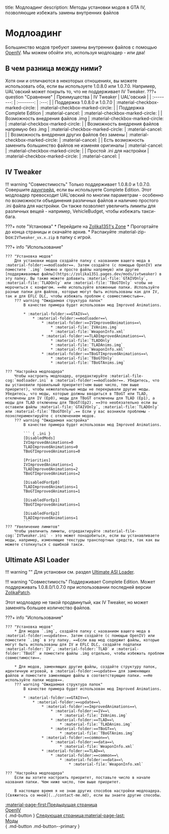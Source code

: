 title: Модлоадинг
description: Методы установки модов в GTA IV, позволяющие избежать замены внутренних файлов

# Модлоадинг
Большинство модов требуют замены внутренних файлов с помощью [OpenIV](openiv.md). Мы можем обойти это, используя модлоадер - или два!

## В чем разница между ними?
Хотя они и отличаются в некоторых отношениях, вы можете использовать оба, если вы используете 1.0.8.0 или 1.0.7.0. Например, UAL'овский может покрыть то, что не поддерживает IV Tweaker.
???+ question "Сравнение"
    | Преимущества | IV Tweaker | UAL'овский |
    | :--------: | :--------: | :---: |
    | Поддержка 1.0.8.0 и 1.0.7.0 | :material-checkbox-marked-circle: | :material-checkbox-marked-circle: |
    | Поддержка Complete Edition | :material-cancel: | :material-checkbox-marked-circle: |
    | Возможность внедрения файлов .img | :material-checkbox-marked-circle: | :material-checkbox-marked-circle: |
    | Возможность внедрения файлов напрямую без .img | :material-checkbox-marked-circle: | :material-cancel: |
    | Возможность внедрения других файлов без замены | :material-checkbox-marked-circle: | :material-cancel: |
    | Есть возможность заменить большинство файлов не изменяя оригиналы | :material-cancel: | :material-checkbox-marked-circle: |
    | Простой .ini для настройки | :material-checkbox-marked-circle: | :material-cancel: |

## IV Tweaker
!!! warning "Совместимость"
    Только поддерживает 1.0.8.0 и 1.0.7.0. Совершите [даунгрейд](../downgrading.md), если вы используете Complete Edition.
Этот модлоадер превосходит UAL'овский по многим параметрам - особенно по возможности объединения различных файлов и наличию простого .ini файла для настройки. Он также позволяет увеличить лимиты для различных вещей - например, VehicleBudget, чтобы избежать такси-бага.

???+ note "Установка"
    * Перейдите на [Zolika1351's Zone](https://zolika1351.pages.dev/mods/ivtweaker)
    * Прогортайте до конца страницы и скачайте архив.
    * Распакуйте :material-zip-box:`IVTweaker_vx.x.zip` в папку с игрой.

???+ info "Использование"

    ??? "Установка модов"
        Для установки модов создайте папку с названием вашего мода в :material-folder:==modloader==. Затем создайте (с помощью OpenIV) или поместите `.img` (можно и просто файлы напрямую) или другие [поддерживаемые файлы](https://zolika1351.pages.dev/mods/ivtweaker) в эту папку. Вы также можете добавить :material-file:`GTAIVOnly`, :material-file:`TLADOnly` или :material-file:`TBoGTOnly` чтобы не морочиться с конфигом. ==Не используйте вложенные папки. Используйте разные папки для файлов, которые могут быть использованы как для IV, так и для EFLC DLC, чтобы избежать проблем с совместимостью==.
        ??? warning "Ожидаемая структура папок"
            В качестве примера будет использован мод Improved Animations.

            * :material-folder:==GTAIV==\
                * :material-folder:==modloader==\
                    * :material-folder:==IVImprovedAnimations==\
                        * :material-file:`IVAnims.img`
                        * :material-file:`WeaponInfo.xml`
                    * :material-folder:==TLADImprovedAnimations==\
                        * :material-file:`TLADOnly`
                        * :material-file:`TLADAnims.img`
                        * :material-file:`WeaponInfo.xml`
                    * :material-folder:==TBoGTImprovedAnimations==\
                        * :material-file:`TBoGTOnly`
                        * :material-file:`TBoGTAnims.img`
                            
    ??? "Настройка модлоадера"
        Чтобы настроить модлоадер, отредактируйте :material-file-cog:`modloader.ini` в :material-folder:==modloader==. Убедитесь, что вы установили правильный приоритет(чем выше число, тем выше приоритет), чтобы нежелательные моды не перекрывали другие моды. Убедитесь, что моды, которые должны вводиться в TBoGT или TLAD, отключены для IV (Ep0), моды для TBoGT отключены для TLAD (Ep1), а моды для TLAD отключены для TBoGT(Ep2). ==Это необязательно если вы оставили файлы :material-file:`GTAIVOnly`, :material-file:`TLADOnly` или :material-file:`TBoGTOnly`.== Если у вас возникли проблемы - поэкспериментируйте с отключением модов.
        ??? warning "Ожидаемая настройка"
            В качестве примера будет использован мод Improved Animations.

            ``` { .ini }
            [DisabledMods]
            IVImprovedAnimations=0
            TLADImprovedAnimations=0
            TBoGTImprovedAnimations=0

            [Priorities]
            IVImprovedAnimations=1
            TLADImprovedAnimations=2
            TBoGTImprovedAnimations=2

            [DisabledForEp0]
            TLADImprovedAnimations=1
            TBoGTImprovedAnimations=1

            [DisabledForEp1]
            TBoGTImprovedAnimations=1

            [DisabledForEp2]
            TLADImprovedAnimations=1
            ```
    ??? "Увеличение лимитов"
        Чтобы увеличить лимиты, отредактируйте :material-file-cog:`IVTweaker.ini` - это может понадобиться, если вы устанавливаете моды, например, изменяющие текстуры транспортных средств, так как вы можете столкнуться с ошибкой такси.

## Ultimate ASI Loader
!!! warning ""
    Для установки см. раздел [Ultimate ASI Loader](../../mod-dependencies/#ultimate-asi-loader).

!!! warning "Совместимость"
    Поддерживает Complete Edition. Может поддерживать 1.0.8.0/1.0.7.0 при использовании последней версии [ZolikaPatch](../essential-modding/zolikapatch.md).

Этот модлоадер не такой продвинутый, как IV Tweaker, но может заменять большее количество файлов.

???+ info "Использование"

    ??? "Установка модов"
        * Для модов `.img`, создайте папку с названием вашего мода в :material-folder:==update==. Затем создайте (с помощью OpenIV) или поместите `.img` в эту папку. ==Если ваш мод содержит файлы, которые могут быть использованы для IV и EFLC DLC, создайте подпапки :material-folder:`IV`, :material-folder:`TLAD` и :material-folder:`TBoGT` и поместите файлы .img отдельно, чтобы избежать проблем совместимости==.

        * Для модов, заменяющих другие файлы, создайте структуру папок, идентичную игровой, в :material-folder:==update== для заменяющих файлов и поместите заменяющие файлы в соответствующие папки. ==Не используйте папки модов==.
        ??? warning "Ожидаемая структура папок"
            В качестве примера будет использован мод Improved Animations.

            * :material-folder:==GTAIV==\
                * :material-folder:==update==\
                    * :material-folder:==ImprovedAnimations==\
                        * :material-folder:==IV==\
                            * :material-file:`IVAnims.img`
                        * :material-folder:==TLAD==\
                            * :material-file:`TLADAnims.img`
                        * :material-folder:==TBoGT==\
                            * :material-file:`TBoGTAnims.img`
                    * :material-folder:==common==\
                        * :material-folder:==data==\
                            * :material-file:`WeaponInfo.xml`
                    * :material-folder:==TLAD==\
                        * :material-folder:==common==\
                            * :material-folder:==data==\
                                * :material-file:`WeaponInfo.xml`

    ??? "Настройка модлоадера"
        Если вы хотите настроить приоритет, поставьте число в начале названия папки. Чем ниже число, тем выше приоритет.

        В настоящее время я не знаю других способов настройки модлоадера. [Свяжитесь со мной](../contact-me.md), если вы знаете другие способы.

[:material-page-first:Предыдущая страница <br>OpenIV</br>](openiv.md){ .md-button } [Следующая страница:material-page-last: <br>Моды</br>](mods.md){ .md-button .md-button--primary }